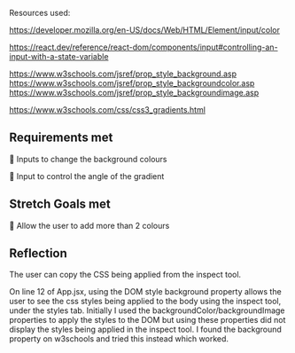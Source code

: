 Resources used:

https://developer.mozilla.org/en-US/docs/Web/HTML/Element/input/color

https://react.dev/reference/react-dom/components/input#controlling-an-input-with-a-state-variable

https://www.w3schools.com/jsref/prop_style_background.asp
https://www.w3schools.com/jsref/prop_style_backgroundcolor.asp
https://www.w3schools.com/jsref/prop_style_backgroundimage.asp

https://www.w3schools.com/css/css3_gradients.html

## Requirements met

🎯 Inputs to change the background colours

🎯 Input to control the angle of the gradient

## Stretch Goals met

🏹 Allow the user to add more than 2 colours

## Reflection

The user can copy the CSS being applied from the inspect tool.

On line 12 of App.jsx, using the DOM style background property allows the user to see the css styles being applied to the body using the inspect tool, under the styles tab.
Initially I used the backgroundColor/backgroundImage properties to apply the styles to the DOM but using these properties did not display the styles being applied in the inspect tool. I found the background property on w3schools and tried this instead which worked.
